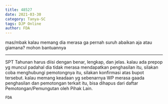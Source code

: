 ```yaml
---
title: 48527
date: 2021-03-30
category: Tanya-SC
tags: DJP Online
author: FDA
---
```


mas/mbak kalau memang dia merasa ga pernah suruh abaikan aja atau giamana? mohon bantuannya

---

SPT Tahunan harus diisi dengan benar, lengkap, dan jelas. kalau ada prepop yg muncul padahal dia tidak merasa mendapatkan penghasilan itu, silakan coba menghubungi pemotongnya itu, silakan konfirmasi atas bupot tersebut. kalau memang keadaan yg sebenarnya WP merasa gaada penghasilan dan pemotongan terkait itu, bisa dihapus dari daftar Pemotongan/Pemungutan oleh Pihak Lain.

`FDA`
